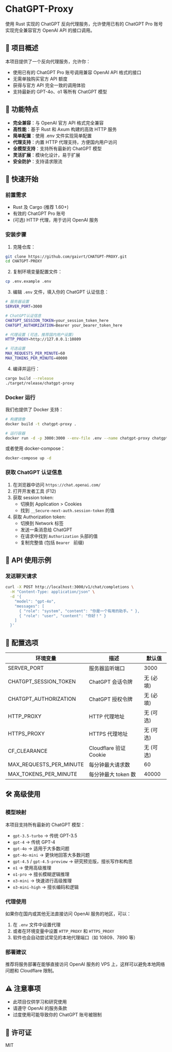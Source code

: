 # ChatGPT-Proxy

使用 Rust 实现的 ChatGPT 反向代理服务，允许使用已有的 ChatGPT Pro 账号实现完全兼容官方 OpenAI API 的接口调用。

## 📌 项目概述

本项目提供了一个反向代理服务，允许你：

- 使用已有的 ChatGPT Pro 账号调用兼容 OpenAI API 格式的接口
- 无需单独购买官方 API 额度
- 获得与官方 API 完全一致的调用体验
- 支持最新的 GPT-4o、o1 等所有 ChatGPT 模型

## 🧩 功能特点

- **完全兼容**：与 OpenAI 官方 API 格式完全兼容
- **高性能**：基于 Rust 和 Axum 构建的高效 HTTP 服务
- **简单配置**：使用 .env 文件实现简单配置
- **代理支持**：内置 HTTP 代理支持，方便国内用户访问
- **全模型支持**：支持所有最新的 ChatGPT 模型
- **灵活扩展**：模块化设计，易于扩展
- **安全防护**：支持请求限流

## 🚀 快速开始

### 前置需求

- Rust 及 Cargo (推荐 1.60+)
- 有效的 ChatGPT Pro 账号
- (可选) HTTP 代理，用于访问 OpenAI 服务

### 安装步骤

1. 克隆仓库：
```bash
git clone https://github.com/gaivrt/CHATGPT-PROXY.git
cd CHATGPT-PROXY
```

2. 复制环境变量配置文件：
```bash
cp .env.example .env
```

3. 编辑 `.env` 文件，填入你的 ChatGPT 认证信息：
```bash
# 服务器设置
SERVER_PORT=3000

# ChatGPT认证信息
CHATGPT_SESSION_TOKEN=your_session_token_here
CHATGPT_AUTHORIZATION=Bearer your_bearer_token_here

# 代理设置 (可选，推荐国内用户设置)
HTTP_PROXY=http://127.0.0.1:10809

# 可选设置
MAX_REQUESTS_PER_MINUTE=60
MAX_TOKENS_PER_MINUTE=40000
```

4. 编译并运行：
```bash
cargo build --release
./target/release/chatgpt-proxy
```

### Docker 运行

我们也提供了 Docker 支持：

```bash
# 构建镜像
docker build -t chatgpt-proxy .

# 运行容器
docker run -d -p 3000:3000 --env-file .env --name chatgpt-proxy chatgpt-proxy
```

或者使用 docker-compose：

```bash
docker-compose up -d
```

### 获取 ChatGPT 认证信息

1. 在浏览器中访问 `https://chat.openai.com/`
2. 打开开发者工具 (F12)
3. 获取 session token:
   - 切换到 Application > Cookies
   - 找到 `__Secure-next-auth.session-token` 的值
4. 获取 Authorization token:
   - 切换到 Network 标签
   - 发送一条消息给 ChatGPT
   - 在请求中找到 `Authorization` 头部的值
   - 复制完整值 (包括 `Bearer ` 前缀)

## 📡 API 使用示例

### 发送聊天请求

```bash
curl -X POST http://localhost:3000/v1/chat/completions \
  -H "Content-Type: application/json" \
  -d '{
    "model": "gpt-4o",
    "messages": [
      { "role": "system", "content": "你是一个有用的助手。" },
      { "role": "user", "content": "你好！" }
    ]
  }'
```

## 🔧 配置选项

| 环境变量 | 描述 | 默认值 |
|----------|------|--------|
| SERVER_PORT | 服务器监听端口 | 3000 |
| CHATGPT_SESSION_TOKEN | ChatGPT 会话令牌 | 无 (必填) |
| CHATGPT_AUTHORIZATION | ChatGPT 授权令牌 | 无 (必填) |
| HTTP_PROXY | HTTP 代理地址 | 无 (可选) |
| HTTPS_PROXY | HTTPS 代理地址 | 无 (可选) |
| CF_CLEARANCE | Cloudflare 验证 Cookie | 无 (可选) |
| MAX_REQUESTS_PER_MINUTE | 每分钟最大请求数 | 60 |
| MAX_TOKENS_PER_MINUTE | 每分钟最大 token 数 | 40000 |

## 🛠️ 高级使用

### 模型映射

本项目支持所有最新的 ChatGPT 模型：

- `gpt-3.5-turbo` → 传统 GPT-3.5
- `gpt-4` → 传统 GPT-4
- `gpt-4o` → 适用于大多数问题
- `gpt-4o-mini` → 更快地回答大多数问题
- `gpt-4.5` / `gpt-4.5-preview` → 研究预览版，擅长写作和构思
- `o1` → 使用高级推理
- `o1-pro` → 擅长模糊逻辑推理
- `o3-mini` → 快速进行高级推理
- `o3-mini-high` → 擅长编码和逻辑

### 代理使用

如果你在国内或其他无法直接访问 OpenAI 服务的地区，可以：

1. 在 `.env` 文件中设置代理
2. 或者在环境变量中设置 `HTTP_PROXY` 和 `HTTPS_PROXY`
3. 软件也会自动尝试常见的本地代理端口（如 10809、7890 等）

### 部署建议

推荐将服务部署在能够直接访问 OpenAI 服务的 VPS 上，这样可以避免本地网络问题和 Cloudflare 限制。

## ⚠️ 注意事项

- 此项目仅供学习和研究使用
- 请遵守 OpenAI 的服务条款
- 过度使用可能导致你的 ChatGPT 账号被限制

## 📄 许可证

MIT